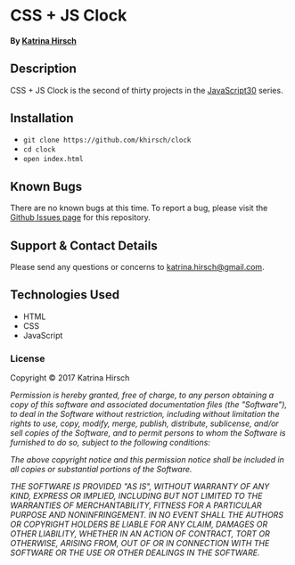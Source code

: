 # CSS + JS Clock

#### By [Katrina Hirsch](https://github.com/khirsch)

## Description

CSS + JS Clock is the second of thirty projects in the [JavaScript30](https://javascript30.com/) series.

## Installation

* `git clone https://github.com/khirsch/clock`
* `cd clock`
* `open index.html`

## Known Bugs

There are no known bugs at this time. To report a bug, please visit the [Github Issues page](https://github.com/khirsch/clock/issues) for this repository.

## Support & Contact Details

Please send any questions or concerns to katrina.hirsch@gmail.com.

## Technologies Used

* HTML
* CSS
* JavaScript

### License

Copyright &copy; 2017 Katrina Hirsch

_Permission is hereby granted, free of charge, to any person obtaining a copy of this software and associated documentation files (the "Software"), to deal in the Software without restriction, including without limitation the rights to use, copy, modify, merge, publish, distribute, sublicense, and/or sell copies of the Software, and to permit persons to whom the Software is furnished to do so, subject to the following conditions:_

_The above copyright notice and this permission notice shall be included in all copies or substantial portions of the Software._

_THE SOFTWARE IS PROVIDED "AS IS", WITHOUT WARRANTY OF ANY KIND, EXPRESS OR IMPLIED, INCLUDING BUT NOT LIMITED TO THE WARRANTIES OF MERCHANTABILITY, FITNESS FOR A PARTICULAR PURPOSE AND NONINFRINGEMENT. IN NO EVENT SHALL THE AUTHORS OR COPYRIGHT HOLDERS BE LIABLE FOR ANY CLAIM, DAMAGES OR OTHER LIABILITY, WHETHER IN AN ACTION OF CONTRACT, TORT OR OTHERWISE, ARISING FROM, OUT OF OR IN CONNECTION WITH THE SOFTWARE OR THE USE OR OTHER DEALINGS IN THE SOFTWARE._
